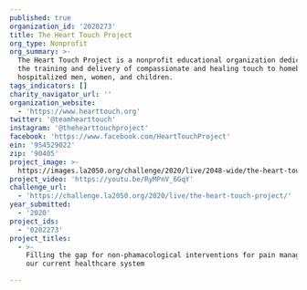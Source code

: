 ```yaml
---
published: true
organization_id: '2020273'
title: The Heart Touch Project
org_type: Nonprofit
org_summary: >-
  The Heart Touch Project is a nonprofit educational organization dedicated to
  the training and delivery of compassionate and healing touch to homebound or
  hospitalized men, women, and children. 
tags_indicators: []
charity_navigator_url: ''
organization_website:
  - 'https://www.hearttouch.org'
twitter: '@teamhearttouch'
instagram: '@thehearttouchproject'
facebook: 'https://www.facebook.com/HeartTouchProject'
ein: '954529022'
zip: '90405'
project_image: >-
  https://images.la2050.org/challenge/2020/live/2048-wide/the-heart-touch-project.jpg
project_video: 'https://youtu.be/RyMPnV_6GqY'
challenge_url:
  - 'https://challenge.la2050.org/2020/live/the-heart-touch-project/'
year_submitted:
  - '2020'
project_ids:
  - '0202273'
project_titles:
  - >-
    Filling the gap for non-phamacological interventions for pain management in
    our current healthcare system

---
```

